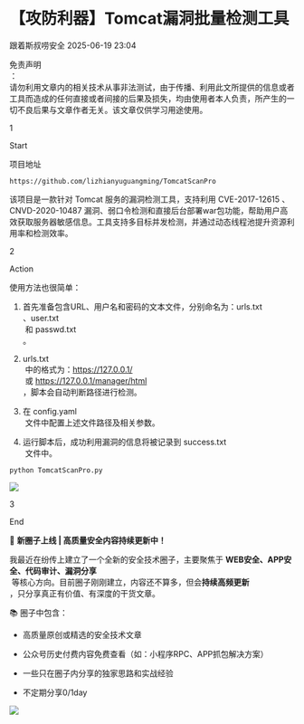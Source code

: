 #  【攻防利器】Tomcat漏洞批量检测工具  
 跟着斯叔唠安全   2025-06-19 23:04  
  
免责声明  
：  
请勿利用文章内的相关技术从事非法测试，由于传播、利用此文所提供的信息或者工具而造成的任何直接或者间接的后果及损失，均由使用者本人负责，所产生的一切不良后果与文章作者无关。该文章仅供学习用途使用。  
  
  
1  
  
Start  
  
项目地址  
```
https://github.com/lizhianyuguangming/TomcatScanPro
```  
  
  
该项目是一款针对 Tomcat 服务的漏洞检测工具，支持利用 CVE-2017-12615 、 CNVD-2020-10487 漏洞、弱口令检测和直接后台部署war包功能，帮助用户高效获取服务器敏感信息。工具支持多目标并发检测，并通过动态线程池提升资源利用率和检测效率。  
  
2  
  
Action  
  
使用方法也很简单：  
1. 首先准备包含URL、用户名和密码的文本文件，分别命名为：urls.txt  
、user.txt  
 和 passwd.txt  
。  
  
1. urls.txt  
 中的格式为：https://127.0.0.1/  
 或 https://127.0.0.1/manager/html  
，脚本会自动判断路径进行检测。  
  
1. 在 config.yaml  
 文件中配置上述文件路径及相关参数。  
  
1. 运行脚本后，成功利用漏洞的信息将被记录到 success.txt  
 文件中。  
  
```
python TomcatScanPro.py
```  
  
![](https://mmbiz.qpic.cn/mmbiz_png/pKCicPnn24UbwLgAVFlIibicg3ibWA1SU5UnJHLjRls9WhmiaZz6g9w1HONqDiacQoK0oMVpBdT6RZqYHdlqhhM9dOwg/640?wx_fmt=png&from=appmsg "")  
  
  
3  
  
End  
  
🚀 **新圈子上线 | 高质量安全内容持续更新中！**  
  
我最近在纷传上建立了一个全新的安全技术圈子，主要聚焦于 **WEB安全、APP安全、代码审计、漏洞分享**  
 等核心方向。目前圈子刚刚建立，内容还不算多，但会**持续高频更新**  
，只分享真正有价值、有深度的干货文章。  
  
📚 圈子中包含：  
- 高质量原创或精选的安全技术文章  
  
- 公众号历史付费内容免费查看（如：小程序RPC、APP抓包解决方案）  
  
- 一些只在圈子内分享的独家思路和实战经验  
  
- 不定期分享0/1day  
  
![](https://mmbiz.qpic.cn/mmbiz_png/pKCicPnn24UaQw8cfe5zo87XFXicicayuia9gvdmBnX6lOnSygn4NFJlzqeyxyes0uIYicDwGwh3rbAYicdwYFhK3Ang/640?wx_fmt=png&from=appmsg "")  
  
  
  
  
